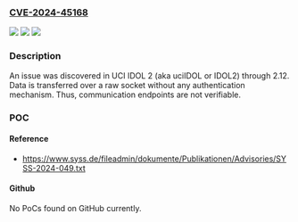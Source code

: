 ### [CVE-2024-45168](https://cve.mitre.org/cgi-bin/cvename.cgi?name=CVE-2024-45168)
![](https://img.shields.io/static/v1?label=Product&message=n%2Fa&color=blue)
![](https://img.shields.io/static/v1?label=Version&message=n%2Fa&color=blue)
![](https://img.shields.io/static/v1?label=Vulnerability&message=n%2Fa&color=brighgreen)

### Description

An issue was discovered in UCI IDOL 2 (aka uciIDOL or IDOL2) through 2.12. Data is transferred over a raw socket without any authentication mechanism. Thus, communication endpoints are not verifiable.

### POC

#### Reference
- https://www.syss.de/fileadmin/dokumente/Publikationen/Advisories/SYSS-2024-049.txt

#### Github
No PoCs found on GitHub currently.

